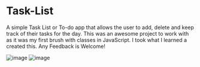 # Task-List
A simple Task List or To-do app that allows the user to add, delete and keep track of their tasks for the day. This was an awesome project to work with as it was my first brush with classes in JavaScript. I took what I learned a created this. Any Feedback is Welcome!

![image](https://user-images.githubusercontent.com/20747118/121819780-e0b89380-cc43-11eb-8a93-ca3ae373f464.png)
![image](https://user-images.githubusercontent.com/20747118/121819829-1fe6e480-cc44-11eb-9999-99fa5555bece.png)
